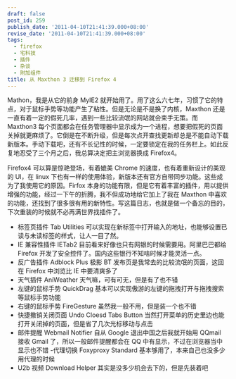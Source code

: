 ```yaml
---
draft: false
post_id: 259
publish_date: '2011-04-10T21:41:39.000+08:00'
revise_date: '2011-04-10T21:41:39.000+08:00'
tags:
  - firefox
  - 宅科技
  - 插件
  - 杂谈
  - 附加组件
title: 从 Maxthon 3 迁移到 Firefox 4
---
```


Mathon，我是从它的前身 MyIE2 就开始用了。用了这么六七年，习惯了它的特点，对于鼠标手势等功能产生了粘性。但是无论是不是换了内核，Maxthon 还是一直有着一定的假死几率，遇到一些比较流氓的网站就会束手无策。而 Maxthon3 每个页面都会在任务管理器中显示成为一个进程，想要把假死的页面关掉就更麻烦了。它倒是在不断升级，但是每次点开查找更新却总是不能自动下载新版本。手动下载吧，还有不长记性的时候，一定要锁定在我的任务栏上。如此反复地忍受了三个月之后，我总算决定把主浏览器换成 Firefox4。

Firefox4 可以算是惊艳登场，有着媲美 Chrome 的速度，也有着重新设计的美观的 UI，在 linux 下也有一样的使用体验，新版本还有官方自带同步功能。这些成为了我使用它的原因。Firfox 本身的功能有限，但是它有着丰富的插件，用以提供增强的功能，经过一下午的折腾，我不但成功地给它加上了我在 Maxthon 中喜欢的功能，还找到了很多很有用的新特性。写这篇日志，也就是做一个备忘的目的，下次重装的时候就不必再满世界找插件了。

- 标签页插件 Tab Utilities
  可以实现在新标签中打开输入的地址，也能够设置已读与未读标签的样式，让人一目了然。
- IE 兼容性插件 IETab2
  目前看来好像也只有网银的时候需要用。阿里巴巴都给 Firefox 开发了安全控件了。国内这些银行不知啥时候才能灵活一点。
- 反广告插件 Adblock Plus
  极影 BT 发布页是我常去的比较流氓的页面，这回在 Firefox 中浏览比 IE 中要清爽多了
- 天气插件 AniWeather
  天气嘛，可有可无，但是有了也不错
- 左键的鼠标手势 QuickDrag
  基本可以实现傲游的左键的拖拽打开与拖拽搜索等鼠标手势功能
- 右键的鼠标手势 FireGesture
  虽然我一般不用，但是装一个也不错
- 快捷撤销关闭页面 Undo Cloesd Tabs Button
  当然打开菜单的历史里边也能打开关闭掉的页面，但是省了几次光标移动与点击
- 邮件提醒 Webmail Notifier
  自从 Google 退出中国之后我就开始用 QQmail 接收 Gmail 了，所以一般邮件提醒都会在 QQ 中有显示，不过在浏览器当中显示也不错 -代理切换 Foxyproxy Standard
  基本够用了，本来自己也没多少用代理的时候
- U2b 视频 Download Helper
  其实是没多少机会去下的，但是先装着吧
